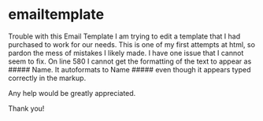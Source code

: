 # emailtemplate
Trouble with this Email Template
I am trying to edit a template that I had purchased to work for our needs.  This is one of my first attempts at html, so pardon the mess of mistakes I likely made.  I have one issue that I cannot seem to fix.  On line 580 I cannot get the formatting of the text to appear as ##### Name.  It autoformats to Name ##### even though it appears typed correctly in the markup.

Any help would be greatly appreciated.

Thank you!

